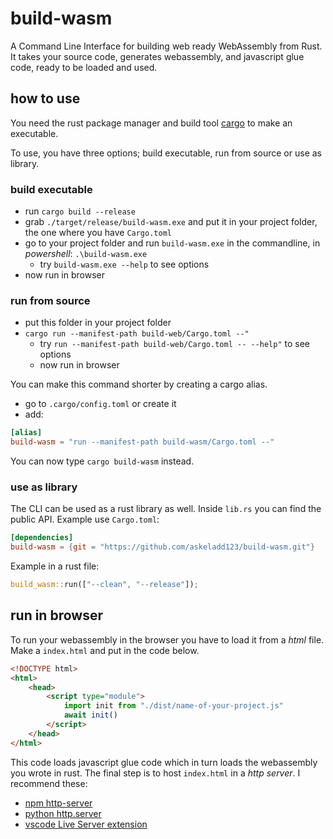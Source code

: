 # build-wasm
A Command Line Interface for building web ready WebAssembly from Rust. It takes your source code, generates webassembly, and javascript glue code, ready to be loaded and used. 

## how to use
You need the rust package manager and build tool [cargo](https://www.rust-lang.org/tools/install) to make an executable. 

To use, you have three options; build executable, run from source or use as library.

### build executable
- run `cargo build --release`
- grab `./target/release/build-wasm.exe` and put it in your project folder, the one where you have `Cargo.toml`
- go to your project folder and run `build-wasm.exe` in the commandline, in *powershell*: `.\build-wasm.exe`
    - try `build-wasm.exe --help` to see options
- now run in browser

### run from source
- put this folder in your project folder
- `cargo run --manifest-path build-web/Cargo.toml --"`
    - try `run --manifest-path build-web/Cargo.toml -- --help"` to see options
    - now run in browser

You can make this command shorter by creating a cargo alias.
- go to `.cargo/config.toml` or create it
- add:

```toml
[alias]
build-wasm = "run --manifest-path build-wasm/Cargo.toml --"
```

You can now type `cargo build-wasm` instead.

### use as library
The CLI can be used as a rust library as well. Inside `lib.rs` you can find the public API. Example use `Cargo.toml`:
```toml
[dependencies]
build-wasm = {git = "https://github.com/askeladd123/build-wasm.git"}
```

Example in a rust file:
```rust
build_wasm::run(["--clean", "--release"]);
```

## run in browser
To run your webassembly in the browser you have to load it from a *html* file. Make a `index.html` and put in the code below.

```html
<!DOCTYPE html>
<html>
    <head>
        <script type="module">
            import init from "./dist/name-of-your-project.js"
            await init()
        </script>
    </head>
</html>
```

This code loads javascript glue code which in turn loads the webassembly you wrote in rust. The final step is to host `index.html` in a *http server*. I recommend these:
- [npm http-server](https://www.npmjs.com/package/http-server)
- [python http.server](https://docs.python.org/3/library/http.server.html)
- [vscode Live Server extension](https://marketplace.visualstudio.com/items?itemName=ritwickdey.LiveServer)
